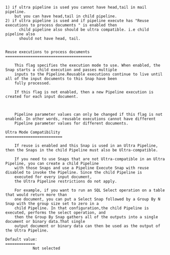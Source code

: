     1) if ultra pipeline is used you cannot have head,tail in mail pipeline.
        but you can have head,tail in child pipeline.
    2) if ultra pipeline is used and if pipeline execute has "Reuse executions to process documents	" is enabled then
          child pipeline also should be ultra compatible. i.e child pipeline also
          should not have head, tail.

      
    Reuse executions to process documents	
    ======================================

        This flag specifies the execution mode to use. When enabled, the Snap starts a child execution and passes multiple 
        inputs to the Pipeline.Reusable executions continue to live until all of the input documents to this Snap have been 
        fully processed.

        If this flag is not enabled, then a new Pipeline execution is created for each input document.  



        Pipeline parameter values can only be changed if this flag is not enabled. In other words, reusable executions cannot have different 
        Pipeline parameter values for different documents.

    Ultra Mode Compatibility
    =========================

        If reuse is enabled and this Snap is used in an Ultra Pipeline, then the Snaps in the child Pipeline must also be Ultra-compatible.

        If you need to use Snaps that are not Ultra-compatible in an Ultra Pipeline, you can create a child Pipeline 
        with those Snaps and use a Pipeline Execute Snap with reuse disabled to invoke the Pipeline. Since the child Pipeline is 
        executed for every input document, 
        the Ultra Pipeline restrictions do not apply. 

        For example, if you want to run an SQL Select operation on a table that would return more than 
        one document, you can put a Select Snap followed by a Group By N Snap with the group size set to zero in a 
        child Pipeline. In that configuration,the child Pipeline is executed, performs the select operation, and 
        then the Group By Snap gathers all of the outputs into a single document or binary data.That single
        output document or binary data can then be used as the output of the Ultra Pipeline.

    Default value: 
    =============
                Not selected


